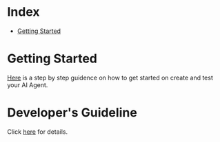 # Index
* [Getting Started](#getting-started)

# Getting Started
[Here](documents/getting-started.md) is a step by step guidence on how to get started on create and test your AI Agent.

# Developer's Guideline
Click [here](documents/devguide/README.md) for details.